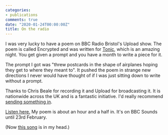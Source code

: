 ```yaml
---
categories:
- publications
comments: true
date: "2020-01-24T00:00:00Z"
title: On the radio
---
```

  
I was very lucky to have a poem on BBC Radio Bristol's Upload show. The poem is called Encrypted and was written for <a href="https://facebook.com/profile.php?id=881907221970150&amp;ref=content_filter">Tonic</a>, which is an amazing night. You get given a prompt and you have a month to write a piece for it.  

The prompt I got was "threw postcards in the shape of airplanes hoping they get to where they meant to". It pushed the poem in strange new directions I never would have thought of if I was just sitting down to write without a prompt.  

Thanks to Chris Beale for recording it and Upload for broadcasting it. It is nationwide across the UK and is a fantastic initiative. I'd really recommend <a href="https://www.bbc.co.uk/programmes/p07xtgyr">sending something in</a>.  

<a href="https://www.bbc.co.uk/sounds/play/p07y148p">Listen here.</a> My poem is about an hour and a half in. It's on BBC Sounds until 23rd February.  

(Now <a href="https://youtu.be/tHAhnJbGy9M">this song</a> is in my head.)  
